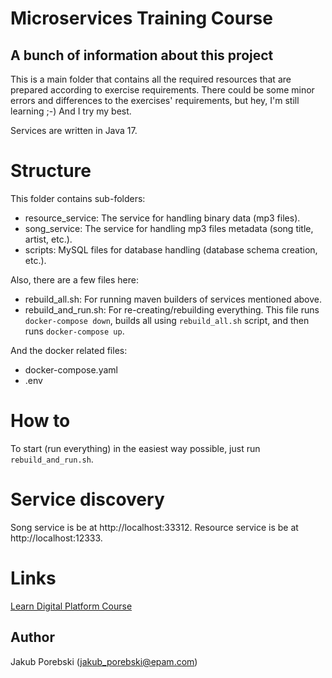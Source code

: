 # Microservices Training Course
## A bunch of information about this project

This is a main folder that contains all the required resources that are prepared according to exercise requirements.
There could be some minor errors and differences to the exercises' requirements, but hey, I'm still learning ;-)
And I try my best.

Services are written in Java 17.

# Structure
This folder contains sub-folders:

* resource_service: The service for handling binary data (mp3 files).
* song_service: The service for handling mp3 files metadata (song title, artist, etc.).
* scripts: MySQL files for database handling (database schema creation, etc.).

Also, there are a few files here:

* rebuild_all.sh: For running maven builders of services mentioned above.
* rebuild_and_run.sh: For re-creating/rebuilding everything. This file runs `docker-compose down`, builds all using `rebuild_all.sh` script, and then runs `docker-compose up`.

And the docker related files:
* docker-compose.yaml
* .env

# How to
To start (run everything) in the easiest way possible, just run `rebuild_and_run.sh`.

# Service discovery
Song service is be at http://localhost:33312.
Resource service is be at http://localhost:12333.


# Links
[Learn Digital Platform Course](https://learn.epam.com/study/path?rootId=515800)

## Author
Jakub Porebski (jakub_porebski@epam.com)

